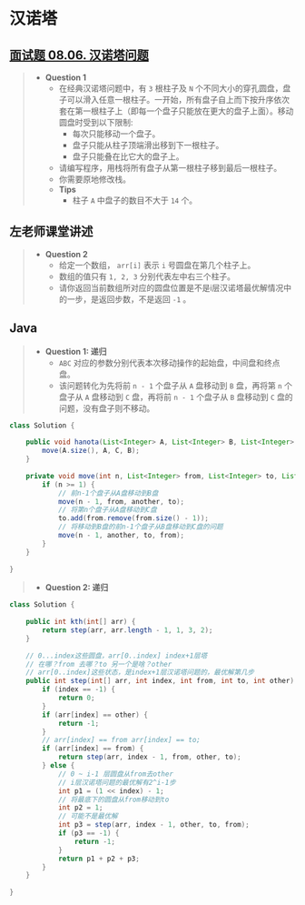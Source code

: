 # 汉诺塔

## [面试题 08.06. 汉诺塔问题](https://leetcode.cn/problems/hanota-lcci/)

> - **Question 1**
>   - 在经典汉诺塔问题中，有 `3` 根柱子及 `N` 个不同大小的穿孔圆盘，盘子可以滑入任意一根柱子。一开始，所有盘子自上而下按升序依次套在第一根柱子上（即每一个盘子只能放在更大的盘子上面）。移动圆盘时受到以下限制:
>     - 每次只能移动一个盘子。
>     - 盘子只能从柱子顶端滑出移到下一根柱子。
>     - 盘子只能叠在比它大的盘子上。
>   - 请编写程序，用栈将所有盘子从第一根柱子移到最后一根柱子。
>   - 你需要原地修改栈。
>   - **Tips**
>     - 柱子 `A` 中盘子的数目不大于 `14` 个。

## 左老师课堂讲述

> - **Question 2**
>   - 给定一个数组， `arr[i]` 表示 `i` 号圆盘在第几个柱子上。
>   - 数组的值只有 `1, 2, 3` 分别代表左中右三个柱子。
>   - 请你返回当前数组所对应的圆盘位置是不是i层汉诺塔最优解情况中的一步，是返回步数，不是返回 `-1` 。

## Java

> - **Question 1: 递归**
>   - `ABC` 对应的参数分别代表本次移动操作的起始盘，中间盘和终点盘。
>   - 该问题转化为先将前 `n - 1` 个盘子从 `A` 盘移动到 `B` 盘，再将第 `n` 个盘子从 `A` 盘移动到 `C` 盘，再将前 `n - 1` 个盘子从 `B` 盘移动到 `C` 盘的问题，没有盘子则不移动。

```java
class Solution {
    
    public void hanota(List<Integer> A, List<Integer> B, List<Integer> C) {
        move(A.size(), A, C, B);
    }
    
    private void move(int n, List<Integer> from, List<Integer> to, List<Integer> another) {
        if (n >= 1) {
            // 前n-1个盘子从A盘移动到B盘
            move(n - 1, from, another, to);
            // 将第n个盘子从A盘移动到C盘
            to.add(from.remove(from.size() - 1));
            // 将移动到B盘的前n-1个盘子从B盘移动到C盘的问题
            move(n - 1, another, to, from);
        }
    }
    
}
```

> - **Question 2: 递归**

```java
class Solution {
    
    public int kth(int[] arr) {
        return step(arr, arr.length - 1, 1, 3, 2);
    }
    
    // 0...index这些圆盘，arr[0..index] index+1层塔
    // 在哪？from 去哪？to 另一个是啥？other
    // arr[0..index]这些状态，是index+1层汉诺塔问题的，最优解第几步
    public int step(int[] arr, int index, int from, int to, int other) {
        if (index == -1) {
            return 0;
        }
        if (arr[index] == other) {
            return -1;
        }
        // arr[index] == from arr[index] == to;
        if (arr[index] == from) {
            return step(arr, index - 1, from, other, to);
        } else {
            // 0 ~ i-1 层圆盘从from去other
            // i层汉诺塔问题的最优解有2^i-1步
            int p1 = (1 << index) - 1;
            // 将最底下的圆盘从from移动到to
            int p2 = 1;
            // 可能不是最优解
            int p3 = step(arr, index - 1, other, to, from);
            if (p3 == -1) {
                return -1;
            }
            return p1 + p2 + p3;
        }
    }
    
}
```
